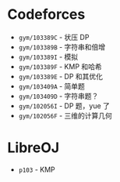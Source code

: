 # Codeforces
* `gym/103389C` - 状压 DP
* `gym/103389B` - 字符串和倍增
* `gym/103389I` - 模拟
* `gym/103389F` - KMP 和哈希
* `gym/103389E` - DP 和其优化
* `gym/103409A` - 简单题
* `gym/103409D` - 字符串题？
* `gym/102056I` - DP 题，yue 了
* `gym/102056F` - 三维的计算几何

# LibreOJ
* `p103` - KMP
